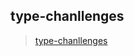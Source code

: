 <!--
 * @Date: 2022-03-03
 * @Description: 
-->


## type-chanllenges

> [type-chanllenges](https://github.com/type-challenges/type-challenges)
